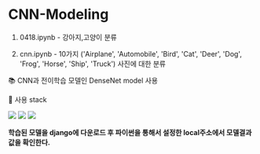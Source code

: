 # CNN-Modeling

1. 0418.ipynb - 강아지,고양이 분류

2. cnn.ipynb - 10가지 ('Airplane', 'Automobile', 'Bird', 'Cat', 'Deer', 'Dog', 'Frog', 'Horse', 'Ship', 'Truck') 사진에 대한 분류

📚 CNN과 전이학습 모델인 DenseNet model 사용

🔖 사용 stack

<img src="https://img.shields.io/badge/pytorch-EE4C2C?style=for-the-badge&logo=pytorch&logoColor=white">  <img src="https://img.shields.io/badge/keras-D00000?style=for-the-badge&logo=keras&logoColor=white">
<img src="https://img.shields.io/badge/django-092E20?style=for-the-badge&logo=django&logoColor=white">

**학습된 모델을 django에 다운로드 후 파이썬을 통해서 설정한 local주소에서 모델결과값을 확인한다.**

